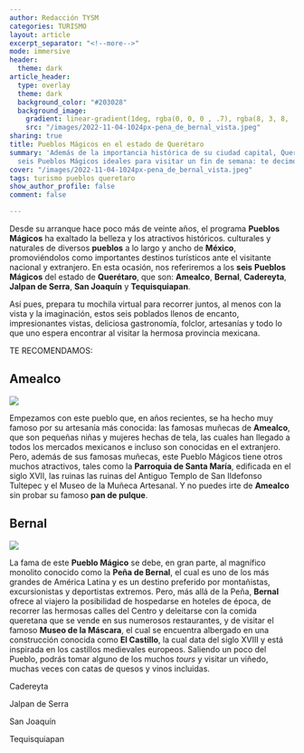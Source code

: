 ```yaml
---
author: Redacción TYSM
categories: TURISMO
layout: article
excerpt_separator: "<!--more-->"
mode: immersive
header:
  theme: dark
article_header:
  type: overlay
  theme: dark
  background_color: "#203028"
  background_image:
    gradient: linear-gradient(1deg, rgba(0, 0, 0 , .7), rgba(8, 3, 8, .9))
    src: "/images/2022-11-04-1024px-pena_de_bernal_vista.jpeg"
sharing: true
title: Pueblos Mágicos en el estado de Querétaro
summary: 'Además de la importancia histórica de su ciudad capital, Querétaro tiene
  seis Pueblos Mágicos ideales para visitar un fin de semana: te decimos cuáles son'
cover: "/images/2022-11-04-1024px-pena_de_bernal_vista.jpeg"
tags: turismo pueblos queretaro
show_author_profile: false
comment: false

---
```

Desde su arranque hace poco más de veinte años, el programa **Pueblos Mágicos** ha exaltado la belleza y los atractivos históricos. culturales y naturales de diversos **pueblos** a lo largo y ancho de **México**, promoviéndolos como importantes destinos turísticos ante el visitante nacional y extranjero. En esta ocasión, nos referiremos a los **seis** **Pueblos Mágicos** del estado de **Querétaro**, que son: **Amealco**, **Bernal**, **Cadereyta**, **Jalpan de Serra**, **San Joaquín** y **Tequisquiapan**.

Así pues, prepara tu mochila virtual para recorrer juntos, al menos con la vista y la imaginación, estos seis poblados llenos de encanto, impresionantes vistas, deliciosa gastronomía, folclor, artesanías y todo lo que uno espera encontrar al visitar la hermosa provincia mexicana.

TE RECOMENDAMOS:

## Amealco

![](https://upload.wikimedia.org/wikipedia/commons/thumb/b/bb/Amealco_Parroquia_de_Santa_Mar%C3%ADa.jpg/1024px-Amealco_Parroquia_de_Santa_Mar%C3%ADa.jpg)

Empezamos con este pueblo que, en años recientes, se ha hecho muy famoso por su artesanía más conocida: las famosas muñecas de **Amealco**, que son pequeñas niñas y mujeres hechas de tela, las cuales han llegado a todos los mercados mexicanos e incluso son conocidas en el extranjero. Pero, además de sus famosas muñecas, este Pueblo Mágicos tiene otros muchos atractivos, tales como la **Parroquia de Santa María**, edificada en el siglo XVII, las ruinas las ruinas del Antiguo Templo de San Ildefonso Tultepec y el Museo de la Muñeca Artesanal. Y no puedes irte de **Amealco** sin probar su famoso **pan de pulque**.

## Bernal

![](https://upload.wikimedia.org/wikipedia/commons/thumb/6/6d/Pe%C3%B1a_de_Bernal%2C_Quer%C3%A9taro_en_d%C3%ADa_lluvioso.jpg/768px-Pe%C3%B1a_de_Bernal%2C_Quer%C3%A9taro_en_d%C3%ADa_lluvioso.jpg)

La fama de este **Pueblo Mágico** se debe, en gran parte, al magnífico monolito conocido como la **Peña de Bernal**, el cual es uno de los más grandes de América Latina y es un destino preferido por montañistas, excursionistas y deportistas extremos. Pero, más allá de la Peña, **Bernal** ofrece al viajero la posibilidad de hospedarse en hoteles de época, de recorrer las hermosas calles del Centro y deleitarse con la comida queretana que se vende en sus numerosos restaurantes, y de visitar el famoso **Museo de la Máscara**, el cual se encuentra albergado en una construcción conocida como **El Castillo**, la cual data del siglo XVIII y está inspirada en los castillos medievales europeos. Saliendo un poco del Pueblo, podrás tomar alguno de los muchos _tours_ y visitar un viñedo, muchas veces con catas de quesos y vinos incluidas.

Cadereyta

Jalpan de Serra

San Joaquín

Tequisquiapan